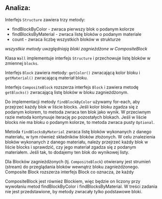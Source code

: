 ## Analiza:

Interfejs `Structure` zawiera trzy metody:
* findBlockByColor - zwraca pierwszy blok o podanym kolorze
* findBlocksByMaterial - zwraca listę bloków o podanym materiale
* count - zwraca liczbę wszystkich bloków w strukturze

_wszystkie metody uwzględniają bloki zagnieżdżone w CompositeBlock_

Klasa `Wall` implementuje interfejs `Structure` i przechowuje listę bloków w zmiennej `blocks`.

Interfejs `Block` zawiera metody: `getColor()` zwracającą kolor bloku i 
`getMaterial()` zwracającą materiał bloku.

Interfejs `CompositeBlock` rozszerza interfejs `Block` i zawiera metodę 
`getBlocks()` zwracającą listę bloków w bloku zagnieżdżonym.

Do implementacji metody `findBlockByColor` używamy for-each, 
aby przejrzeć każdy blok w liście blocks. 
Jeśli kolor bloku zgadza się z podanym kolorem, 
to metoda zwraca ten blok jako wynik. 
W przeciwnym razie metoda kontynuuje iterację po pozostałych blokach. 
Jeśli w liście blocks nie ma bloku o podanym kolorze, 
to metoda zwraca pusty `Optional`.

Metoda `findBlocksByMaterial` zwraca listę bloków wykonanych z danego materiału,
w tym również składników bloków złożonych. 
W celu znalezienia bloków wykonanych z danego materiału, 
należy przejrzeć każdy blok w liście blocks i sprawdzić, 
czy jego materiał zgadza się z podanym materiałem. 
Jeśli tak, to dodajemy ten blok do wynikowej listy.

Dla Blocków zagnieżdżonych (tj. `CompositeBlock`) otwierany jest strumień 
(stream) do przeglądania bloków wewnątrz bloku zagnieżdżonego.
Composite Block rozszerza interfejs Block co oznacza, że każdy 

CompositeBlock jest również Blockiem, więc będzie on liczony przy wywołaniu 
metod findBlockByColor i findBlocksByMaterial. W treści zadania nie jest 
przedstawione, by metody zwracały tylko podstawowe bloki.
